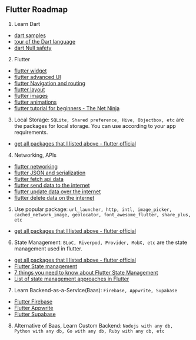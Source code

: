 ## Flutter Roadmap

1. Learn Dart
- [dart samples](https://dart.dev/samples)
- [tour of the Dart language](https://dart.dev/guides/language/language-tour)
- [dart Null safety](https://dart.dev/codelabs/null-safety)

2. Flutter
- [flutter widget](https://docs.flutter.dev/development/ui/widgets)
- [flutter advanced UI](https://docs.flutter.dev/development/ui/advanced)
- [flutter Navigation and routing](https://docs.flutter.dev/development/ui/navigation)
- [flutter layout](https://docs.flutter.dev/development/ui/layout)
- [flutter images](https://docs.flutter.dev/development/ui/assets-and-images)
- [flutter animations](https://docs.flutter.dev/development/ui/animations)
- [flutter tutorial for beginners - The Net Ninja](https://www.youtube.com/watch?v=1ukSR1GRtMU&list=PL4cUxeGkcC9jLYyp2Aoh6hcWuxFDX6PBJ)

3. Local Storage: ```SQLite, Shared preference, Hive, Objectbox, etc``` are the packages for local storage. You can use according to your app requirements.
- [get all packages that I listed above - flutter official](https://pub.dev/)

4. Networking, APIs
- [flutter networking](https://docs.flutter.dev/development/data-and-backend/networking)
- [flutter JSON and serialization](https://docs.flutter.dev/development/data-and-backend/json)
- [flutter fetch api data](https://docs.flutter.dev/cookbook/networking/fetch-data)
- [flutter send data to the internet](https://docs.flutter.dev/cookbook/networking/send-data)
- [flutter update data over the internet](https://docs.flutter.dev/cookbook/networking/update-data)
- [flutter delete data on the internet](https://docs.flutter.dev/cookbook/networking/delete-data)

5. Use popular package: ```url_launcher, http, intl, image_picker, cached_network_image, geolocator, font_awesome_flutter, share_plus, etc```
- [get all packages that I listed above - flutter official](https://pub.dev/)

6. State Management: ```BLoC, Riverpod, Provider, MobX, etc``` are the state management used in flutter.
- [get all packages that I listed above - flutter official](https://pub.dev/)
- [Flutter State management](https://docs.flutter.dev/development/data-and-backend/state-mgmt)
- [7 things you need to know about Flutter State Management](https://medium.com/dhiwise/7-things-you-need-to-know-about-flutter-state-management-42f840ef022e)
- [List of state management approaches in Flutter](https://docs.flutter.dev/development/data-and-backend/state-mgmt/options)

7. Learn Backend-as-a-Service(Baas): ```Firebase, Appwrite, Supabase```
- [Flutter Firebase](https://firebase.flutter.dev/docs/overview)
- [Flutter Appwrite](https://appwrite.io/docs/getting-started-for-flutter)
- [Flutter Supabase](https://supabase.com/docs/guides/with-flutter)

8. Alternative of Baas, Learn Custom Backend: ```Nodejs with any db, Python with any db, Go with any db, Ruby with any db, etc```

